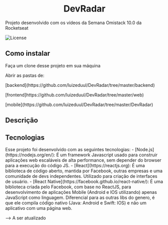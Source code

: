 <h1 align="center">DevRadar</h1>
Projeto desenvolvido com os vídeos da Semana Omistack 10.0 da Rocketseat

<p align="center>
 <img alt="Repository size" src="https://img.shields.io/github/repo-size/luizeduul/DevRadar">
 <img alt="License" src="https://img.shields.io/badge/license-MIT-brightgreen">
</p>
      
<h2>Como instalar</h2>
<p>Faça um clone desse projeto em sua máquina</p>
   Abrir as pastas de: 
   <p>[backend](https://github.com/luizeduul/DevRadar/tree/master/backend)</p>
   <p>[frontend]https://github.com/luizeduul/DevRadar/tree/master/web)</p>
   <p>[mobile](https://github.com/luizeduul/DevRadar/tree/master/DevRadar)</p>
<h2>Descrição</h2>
  
<h2>Tecnologias</h2>
 Esse projeto foi desenvolvido com as seguintes tecnologias:
  - [Node.js](https://nodejs.org/en/): É um framework Javascript usado para construir aplicações web escaláveis de alta performance, sem depender do browser para a execução do código JS.
  - [React](https://reactjs.org): É uma biblioteca de código aberto, mantida por Facebook, outras empresas e uma comunidade de devs independentes. Utilizado para criação de interfaces de usuário.
  - [React Native](https://facebook.github.io/react-native/): É uma biblioteca criada pelo Facebook, com base no ReactJS, para desenvolvimento de aplicações Mobile (Android e IOS utilizando) apenas JavaScript como linguagem. Diferencial para as outras libs do genero, é que ele compila código nativo (Java: Android e Swift: IOS) e não um aplicativo com uma página web.

--> A ser atualizado
